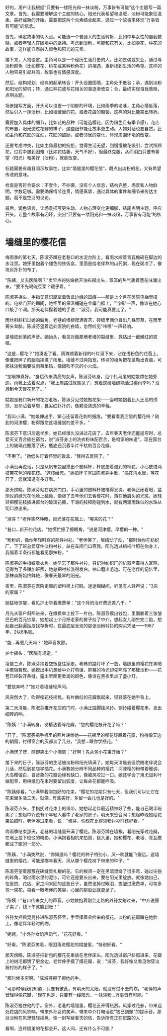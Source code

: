 <ReasoningChainRenderer>
好的，用户让我根据“只要有一缕阳光和一抹淡粉，万事皆有可能”这个主题写一篇文章。首先，我需要理解这个主题的核心。阳光代表希望和温暖，淡粉可能象征温柔、美好或新的开始。需要把这两个元素结合起来，通过一个故事来体现“万事皆有可能”的信念。

首先，确定故事的切入点。可能选一个普通人的生活转折，比如中年女性的自我救赎，或者年轻人在困境中的坚持。考虑到淡粉，可能和花有关，比如卖花、种花的故事，这样能自然融入颜色和阳光的元素。

接下来，人物设定。主角可以是一个经历生活打击的人，比如丧偶或失业，通过与淡粉颜色（比如樱花、桃花或某种粉色花）的相遇，重新找到生活的希望。这样的人物容易引起共鸣，故事也有情感深度。

然后，结构规划。经典的起承转合：开头设置困境，主角处于低谷；承，遇到淡粉和阳光的契机；转，通过种花或与花相关的事逐渐改变；合，最终实现自我救赎，点明主题。

场景描写方面，开头可以设置一个阴郁的环境，比如雨季的老巷，主角心情低落，然后引入一抹淡粉，比如墙缝里的花，或者花店的橱窗，这样的对比能突出转折。

需要加入具体的细节，比如花的品种（可能选樱花，因为粉色且有季节感），花店的布置，阳光透过花瓣的样子，这些细节能让故事更生动。人物对话也要自然，比如主角和花匠的互动，花匠的鼓励，或者邻居的变化，体现周围环境的改变。

还要考虑冲突，比如主角最初的抗拒，觉得生活无望，到慢慢被花吸引，尝试照顾花，过程中遇到困难（比如花枯萎，天气不好），但最终克服，从而明白只要有希望（阳光）和美好（淡粉），就能改变。

标题需要有趣且暗示故事性，比如“墙缝里的樱花信”，既点出淡粉的花，又有希望传递的意味。

检查是否符合要求：不套作，不抄袭，没有个人信息，结构完整，场景和人物鲜明，字数足够。需要确保情节连贯，情感真挚，通过具体的事件和细节来传达主题，而不是空泛的议论。

最后，润色语言，让场景描写更生动，人物心理变化更细腻，结尾点明主题，呼应开头，让整个故事有闭环，突出“只要有一缕阳光和一抹淡粉，万事皆有可能”的核心。

</ReasoningChainRenderer>



# 墙缝里的樱花信

梅雨季的第七天，陈淑芬蹲在老巷口的水泥台阶上，看雨水顺着青瓦檐砸在脚边的水洼里。她怀里抱着个褪色的铁饭盒，里面是给老伴熬的山药粥，现在粥凉了，像块灰扑扑的布丁。

"陈姨，又去医院啊？"卖早点的张婶掀开油布探出头，蒸笼的热气裹着葱花味涌出来，"要不先喝碗豆浆？暖乎着。"

陈淑芬摇头，手指无意识摩挲着饭盒边缘的凹痕——那是上个月在医院电梯里撞的。电梯门开的瞬间，她怀里的保温桶磕在金属门框上，"当啷"一声，像谁在她心口敲了个洞。那天老伴攥着她的手说："淑芬，我可能真要走了。"

雨丝斜斜扫过她的鬓角。老巷的墙根爬满青苔，砖缝里偶尔冒出几株野草，在雨里蔫头耷脑。陈淑芬望着远处医院的白墙，忽然听见"咔嚓"一声轻响。

是墙皮剥落的声音。她抬头，看见对面那堵老墙的裂缝里，竟钻出一截嫩红的枝桠。

"这是...樱花？"她凑近了看。雨珠顺着新绿的叶片滚下来，沾在浅粉色的花苞上，像谁把碎了的胭脂揉进了雨里。墙缝不过两指宽，砖块的棱角把花茎勒出青痕，可那抹淡粉偏要往雨幕里钻，像团吹不灭的小火焰。

"您眼神真好。"身后传来清亮的女声。陈淑芬转身，见个扎马尾的姑娘蹲在她旁边，雨靴上沾着泥点，"我上周路过就瞧见了，想着这破墙缝能活过梅雨季吗？没想到今天冒花苞了。"

姑娘是巷口新开的花店老板，陈淑芬见过她搬花架——当时她抱着比人还高的绣球，发梢沾着草屑，鼻尖红扑扑的，像颗没熟透的草莓。

"我叫小满。"姑娘伸出手，掌心还留着花刺的细痕，"要看看我店里的樱花吗？刚到的河津樱，粉得跟您这墙缝里的差不多。"

陈淑芬下意识后退半步。她已经很久没进过花店了。去年春天老伴还能遛弯时，总爱买支百合插在窗台，说"淑芬身上的洗衣粉味配百合，是咱家的味道"。现在窗台上的玻璃花瓶落了灰，瓶底还沉着半片干枯的百合花瓣。

"不用了。"她低头盯着怀里的饭盒，"我得去医院了。"

小满没再说话，只是从帆布包里摸出个塑料杯，杯底垫着湿润的棉花，小心放进两枝带花苞的樱花枝。"这枝给您。"她把杯子塞进陈淑芬手里，"插在清水里，等花开了，您就知道有多好看。"

那天傍晚，陈淑芬站在病房门口，手心里的塑料杯被捂得发烫。老伴正闭着眼，监测仪的绿光在他脸上跳动，像极了去年他们去看樱花时，落在他肩头的光斑。她轻轻把樱花枝插进窗台的玻璃花瓶，干渴的枝桠刚碰到水，就有两滴雨珠似的水珠从切口渗出来。

"淑芬？"老伴突然睁眼，目光落在花瓶上，"哪来的花？"

"巷口...新开的花店。"她慌忙擦了擦眼角，"说是河津樱，早樱的一种。"

"粉粉的，像你年轻时穿的那件衬衫。"老伴笑了，喉结动了动，"那时候你在纺织厂，下了班总爱穿件淡粉衬衫，站在车间门口等我。阳光透过梧桐叶照在你身上，我隔着半条街都能看见那抹粉。"

陈淑芬的手指绞着衣角。她早忘了那件衬衫，只记得纺织厂的机器声震得人耳鸣，记得为了多赚加班费，她总把衬衫洗得发白，袖口磨出毛边。可在老伴的记忆里，那抹淡粉始终鲜艳，像春天最早的阳光。

夜里，陈淑芬在医院走廊的塑料椅上打盹。迷迷糊糊间，听见有人轻声说："3床的家属？"

她猛地惊醒，看见护士举着缴费单："这个月的治疗费还差八千。"

月光从窗户斜照进来，在缴费单上投下一片白。陈淑芬摸出钱包，里面躺着三张皱巴巴的百元钞票。她想起上个月把老家的房子挂了中介，想起女儿刚生完二胎，想起自己翻遍抽屉找存折时，在最底层发现的那张淡粉衬衫的购买凭证——1987年，2块8毛钱。

"能...再缓几天吗？"她声音发颤。

护士摇头："医院有规定。"

凌晨三点，陈淑芬抱着空饭盒往家走。老巷的路灯坏了一盏，墙缝里的樱花在黑暗中若隐若现。她摸出手机想给中介打电话，屏幕的冷光却先照亮了那簇淡粉——花苞已经裂开条缝，露出里面更柔润的颜色，像谁在黑夜里点了盏小灯。

"要放弃吗？"她对着墙缝轻声问。

风突然大了，吹得樱花枝摇晃。有片嫩红的花瓣飘起来，轻轻落在她手背上。

第二天清晨，陈淑芬推开花店的门时，小满正踮脚挂风铃。铜铃碰着樱花串，发出细碎的响。

"陈姨！"小满转身，发梢沾着碎花瓣，"您的樱花枝开花了吗？"

"开了。"陈淑芬把手机里的照片递给她——花瓶里的樱花舒展着花瓣，粉得像天边的朝霞，衬得窗台的灰都淡了几分，"我想...跟你学插花。"

小满愣了愣，随即笑出个小酒窝："好啊！先从包小花束开始？"

接下来的日子，陈淑芬的生活被淡粉和阳光填满了。她每天清晨去医院陪老伴说会儿话，然后到花店学插花。小满教她分辨不同品种的樱花：河津樱的粉带着暖调，大岛樱偏白，普贤象的花瓣边缘有缺口，像被风咬过一口。她还学会了用尤加利叶做配草，用棉纸包花束时要留出弧度，让每朵花都能呼吸。

"陈姨你看，"小满举着刚包好的花束，"樱花的花期只有七天，但我们可以让它在花束里多活三天。就像...有些美好，多留一会儿也是好的。"

陈淑芬点头，手指抚过花束上的缎带。她想起老伴最近精神好了些，能自己喝半碗粥了；想起中介说有个年轻人看中了老家的房子，明天来签合同；想起昨晚她给花束拍照时，老伴凑过来看，说："淑芬，你现在比穿淡粉衬衫时还好看。"

梅雨季结束那天，老巷的墙缝里开满了樱花。陈淑芬蹲在墙根，看阳光穿过花瓣，在地上投下斑驳的粉影。小满抱着相机来拍照，镜头里，她和樱花、老墙、青瓦檐都成了画的一部分。

"陈姨，"小满突然说，"你知道吗？樱花的种子特别小，风一吹就能飞很远。这墙缝里的樱花，可能是哪年春天，风从哪个樱花树下带来的种子。"

陈淑芬望着那簇在砖缝里扎根的花。它的根须一定在黑暗里绕了很多弯，碰过尖锐的砖角，喝过雨水里的泥沙，可它还是要长出来，要在阳光里绽放。就像她自己，在医院、花店、家之间来回的这些日子，虽然也掉过眼泪，捏皱过缴费单，可每多包一束花，每看一眼老伴的笑容，心里的那股劲就更足了。

"陈姨！"巷口传来女儿的声音。小姑娘抱着刚会走路的外孙女跑过来，"中介说房子卖了，钱下午就能到账！"

外孙女摇摇晃晃扑进陈淑芬怀里，手里攥着朵捡来的樱花。淡粉的花瓣蹭在她脸上，像老伴年轻时的吻。

"姥姥，"小外孙女奶声奶气，"花花好看。"

"好看。"陈淑芬笑着，眼泪落进樱花的褶皱里，"特别好看。"

那天傍晚，陈淑芬把新包的樱花花束放在老伴床头。阳光透过窗户斜照进来，花瓣上的绒毛都镀了层金边。老伴伸手摸了摸花瓣，说："淑芬，我好像又看见你穿淡粉衬衫的样子了。"

"那时候多穷啊。"陈淑芬擦了擦他的手。

"可那时候我们知道，只要有彼此，有明天的太阳，就没有过不去的坎。"老伴的声音轻得像花瓣，"现在也是，只要有一缕阳光，一抹淡粉...万事皆有可能。"

陈淑芬握住他的手。窗外，老巷的墙缝里，樱花正开得热烈。风穿过花影，带来远处花店的风铃响，带来外孙女的笑声，带来中介打电话说"钱已到账"的提示音。那抹淡粉在风里轻轻摇晃，像一封写给春天的信，告诉所有正在赶路的人：

看啊，连砖缝里的花都会开，这人间，还有什么不可能？